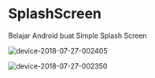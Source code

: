 # SplashScreen
Belajar Android buat Simple Splash Screen

![device-2018-07-27-002405](https://user-images.githubusercontent.com/31538507/43307569-7951e55a-9133-11e8-80ec-d637f5a57c43.png)

![device-2018-07-27-002350](https://user-images.githubusercontent.com/31538507/43307568-791d655a-9133-11e8-8a92-aac2377ba39d.png)

